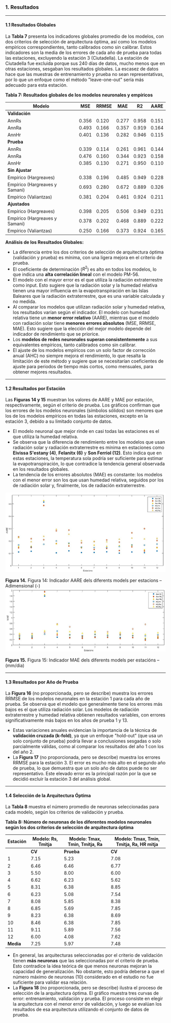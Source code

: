 ### 1. Resultados
---

#### 1.1 Resultados Globales

La **Tabla 7** presenta los indicadores globales promedio de los modelos, con dos criterios de selección de arquitectura óptima, así como los modelos empíricos correspondientes, tanto calibrados como sin calibrar. Estos indicadores son la media de los errores de cada año de prueba para todas las estaciones, excluyendo la estación 3 (Ciutadella). La estación de Ciutadella fue excluida porque sus 240 días de datos, mucho menos que en otras estaciones, sesgaban los resultados globales. La escasez de datos hace que las muestras de entrenamiento y prueba no sean representativas, por lo que un enfoque como el método "leave-one-out" sería más adecuado para esta estación.

**Tabla 7: Resultados globales de los modelos neuronales y empíricos**

| Modelo | MSE | RRMSE | MAE | R2 | AARE |
|---|---|---|---|---|---|
| **Validación** | | | | | |
| AnnRs | 0.356 | 0.120 | 0.277 | 0.958 | 0.151 |
| AnnRa | 0.493 | 0.166 | 0.357 | 0.919 | 0.164 |
| AnnHr | 0.401 | 0.136 | 0.282 | 0.946 | 0.115 |
| **Prueba** | | | | | |
| AnnRs | 0.339 | 0.114 | 0.261 | 0.961 | 0.144 |
| AnnRa | 0.476 | 0.160 | 0.344 | 0.923 | 0.158 |
| AnnHr | 0.385 | 0.130 | 0.271 | 0.950 | 0.110 |
| **Sin Ajustar** | | | | | |
| Empírico (Hargreaves) | 0.338 | 0.196 | 0.485 | 0.949 | 0.228 |
| Empírico (Hargreaves y Samani) | 0.693 | 0.280 | 0.672 | 0.889 | 0.326 |
| Empírico (Valiantzas) | 0.381 | 0.204 | 0.461 | 0.924 | 0.211 |
| **Ajustados** | | | | | |
| Empírico (Hargreaves) | 0.398 | 0.205 | 0.506 | 0.949 | 0.231 |
| Empírico (Hargreaves y Samani) | 0.378 | 0.202 | 0.468 | 0.889 | 0.222 |
| Empírico (Valiantzas) | 0.250 | 0.166 | 0.373 | 0.924 | 0.165 |

**Análisis de los Resultados Globales:**
- La diferencia entre los dos criterios de selección de arquitectura óptima (validación y prueba) es mínima, con una ligera mejora en el criterio de prueba.
- El coeficiente de determinación ($R^2$) es alto en todos los modelos, lo que indica una **alta correlación lineal** con el modelo PM-56.
- El modelo con el mayor error es el que utiliza la radiación extraterrestre como input. Esto sugiere que la radiación solar y la humedad relativa tienen una mayor influencia en la evapotranspiración en las Islas Baleares que la radiación extraterrestre, que es una variable calculada y no medida.
- Al comparar los modelos que utilizan radiación solar y humedad relativa, los resultados varían según el indicador. El modelo con humedad relativa tiene un **menor error relativo** (AARE), mientras que el modelo con radiación solar tiene **menores errores absolutos** (MSE, RRMSE, MAE). Esto sugiere que la elección del mejor modelo depende del indicador de rendimiento que se priorice.
- Los **modelos de redes neuronales superan consistentemente** a sus equivalentes empíricos, tanto calibrados como sin calibrar.
- El ajuste de los modelos empíricos con un solo factor de corrección anual (AHC) no siempre mejora el rendimiento, lo que resalta la limitación de este método y sugiere que se necesitarían coeficientes de ajuste para periodos de tiempo más cortos, como mensuales, para obtener mejores resultados.

---
#### 1.2 Resultados por Estación

Las **Figuras 14 y 15**  muestran los valores de AARE y MAE por estación, respectivamente, según el criterio de prueba. Los gráficos confirman que los errores de los modelos neuronales (símbolos sólidos) son menores que los de los modelos empíricos en todas las estaciones, excepto en la estación 3, debido a su limitado conjunto de datos.

- El modelo neuronal que mejor rinde en casi todas las estaciones es el que utiliza la humedad relativa.
- Se observa que la diferencia de rendimiento entre los modelos que usan radiación solar y radiación extraterrestre es mínima en estaciones como **Eivissa S'estany (4)**, **Felanitx (6)** y **Son Ferriol (12)**. Esto indica que en estas estaciones, la temperatura sola podría ser suficiente para estimar la evapotranspiración, lo que contradice la tendencia general observada en los resultados globales.
- La tendencia de los errores absolutos (MAE) es constante: los modelos con el menor error son los que usan humedad relativa, seguidos por los de radiación solar y, finalmente, los de radiación extraterrestre.

![Gráfico de resultados](assets/figura14.png)

**Figura 14.** Figura 14: Indicador AARE dels diferents models per estacions – Adimensional (-)
![Gráfico de resultados](assets/figura15.png)

**Figura 15.** Figura 15: Indicador MAE dels  diferents models per estacións – (mm/dia)

---
#### 1.3 Resultados por Año de Prueba

La **Figura 16** (no proporcionada, pero se describe) muestra los errores RRMSE de los modelos neuronales en la estación 1 para cada año de prueba. Se observa que el modelo que generalmente tiene los errores más bajos es el que utiliza radiación solar. Los modelos de radiación extraterrestre y humedad relativa obtienen resultados variables, con errores significativamente más bajos en los años de prueba 1 y 13.

- Estas variaciones anuales evidencian la importancia de la técnica de **validación cruzada (k-fold)**, ya que un enfoque "hold-out" (que usa un solo conjunto de prueba) podría llevar a conclusiones sesgadas o solo parcialmente válidas, como al comparar los resultados del año 1 con los del año 2.
- La **Figura 17** (no proporcionada, pero se describe) muestra los errores RRMSE para la estación 3. El error es mucho más alto en el segundo año de prueba, lo que demuestra que un solo año de datos puede no ser representativo. Este elevado error es la principal razón por la que se decidió excluir la estación 3 del análisis global.

---
#### 1.4 Selección de la Arquitectura Óptima

La **Tabla 8** muestra el número promedio de neuronas seleccionadas para cada modelo, según los criterios de validación y prueba.

**Tabla 8: Número de neuronas de los diferentes modelos neuronales según los dos criterios de selección de arquitectura óptima**

| Estación | Modelo: Rs, Tmitja | Modelo: Tmax, Tmin, Tmitja, Ra | Modelo: Tmax, Tmin, Tmitja, Ra, HR mitja |
|---|---|---|---|
| | **CV** | **Prueba** | **CV** | **Prueba** | **CV** | **Prueba** |
| 1 | 7.15 | 5.23 | 7.08 | 5.92 | 9.62 | 5.77 |
| 2 | 6.46 | 6.46 | 6.77 | 5.00 | 8.15 | 6.54 |
| 3 | 5.50 | 8.00 | 6.00 | 6.50 | 6.50 | 5.00 |
| 4 | 6.62 | 6.23 | 5.62 | 6.15 | 9.31 | 4.77 |
| 5 | 8.31 | 6.38 | 8.85 | 6.08 | 8.54 | 4.54 |
| 6 | 6.23 | 5.08 | 7.54 | 5.54 | 8.69 | 3.69 |
| 7 | 8.08 | 5.85 | 8.38 | 5.08 | 8.69 | 5.62 |
| 8 | 6.85 | 5.69 | 7.85 | 4.69 | 7.38 | 5.92 |
| 9 | 8.23 | 6.38 | 8.69 | 6.23 | 8.38 | 5.00 |
| 10 | 8.46 | 6.38 | 7.85 | 6.23 | 9.31 | 4.77 |
| 11 | 9.11 | 5.89 | 7.56 | 4.11 | 8.33 | 5.67 |
| 12 | 6.00 | 4.08 | 7.62 | 5.77 | 8.85 | 4.77 |
| **Media** | 7.25 | 5.97 | 7.48 | 5.61 | 8.48 | 5.17 |

- En general, las arquitecturas seleccionadas por el criterio de validación tienen **más neuronas** que las seleccionadas por el criterio de prueba. Esto contradice la idea teórica de que menos neuronas mejoran la capacidad de generalización. No obstante, esto podría deberse a que el número máximo de neuronas (10) considerado en el estudio no fue suficiente para validar esa relación.
- La **Figura 18** (no proporcionada, pero se describe) ilustra el proceso de selección de la arquitectura óptima. El gráfico muestra tres curvas de error: entrenamiento, validación y prueba. El proceso consiste en elegir la arquitectura con el menor error de validación, y luego se evalúan los resultados de esa arquitectura utilizando el conjunto de datos de prueba.